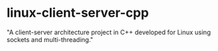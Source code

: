 # linux-client-server-cpp
"A client-server architecture project in C++ developed for Linux using sockets and multi-threading."
